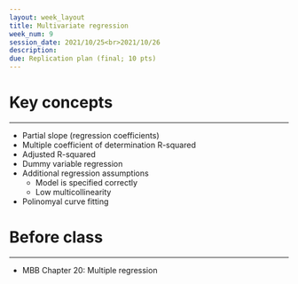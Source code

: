 ```yaml
---
layout: week_layout
title: Multivariate regression
week_num: 9
session_date: 2021/10/25<br>2021/10/26
description:
due: Replication plan (final; 10 pts)
---
```


# Key concepts
---

- Partial slope (regression coefficients)
- Multiple coefficient of determination R-squared
- Adjusted R-squared
- Dummy variable regression
- Additional regression assumptions
   - Model is specified correctly
   - Low multicollinearity
- Polinomyal curve fitting

# Before class
---

- MBB Chapter 20: Multiple regression

